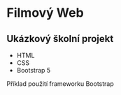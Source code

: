 # Filmový Web
## Ukázkový školní projekt
* HTML
* CSS
* Bootstrap 5

Příklad použití frameworku Bootstrap